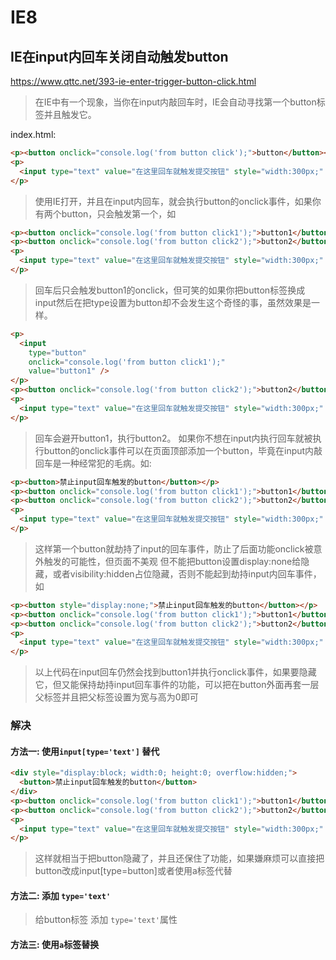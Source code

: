 # IE8

## IE在input内回车关闭自动触发button

<https://www.qttc.net/393-ie-enter-trigger-button-click.html>

> 在IE中有一个现象，当你在input内敲回车时，IE会自动寻找第一个button标签并且触发它。

index.html:

```html
<p><button onclick="console.log('from button click');">button</button></p>
<p>
  <input type="text" value="在这里回车就触发提交按钮" style="width:300px;" />
</p>
```

> 使用IE打开，并且在input内回车，就会执行button的onclick事件，如果你有两个button，只会触发第一个，如

```html
<p><button onclick="console.log('from button click1');">button1</button></p>
<p><button onclick="console.log('from button click2');">button2</button></p>
<p>
  <input type="text" value="在这里回车就触发提交按钮" style="width:300px;" />
</p>
```

> 回车后只会触发button1的onclick，但可笑的如果你把button标签换成input然后在把type设置为button却不会发生这个奇怪的事，虽然效果是一样。

```html
<p>
  <input
    type="button"
    onclick="console.log('from button click1');"
    value="button1" />
</p>
<p><button onclick="console.log('from button click2');">button2</button></p>
<p>
  <input type="text" value="在这里回车就触发提交按钮" style="width:300px;" />
</p>
```

> 回车会避开button1，执行button2。
> 如果你不想在input内执行回车就被执行button的onclick事件可以在页面顶部添加一个button，毕竟在input内敲回车是一种经常犯的毛病。如:

```html
<p><button>禁止input回车触发的button</button></p>
<p><button onclick="console.log('from button click1');">button1</button></p>
<p><button onclick="console.log('from button click2');">button2</button></p>
<p>
  <input type="text" value="在这里回车就触发提交按钮" style="width:300px;" />
</p>
```

> 这样第一个button就劫持了input的回车事件，防止了后面功能onclick被意外触发的可能性，但页面不美观
> 但不能把button设置display:none给隐藏，或者visibility:hidden占位隐藏，否则不能起到劫持input内回车事件，如

```html
<p><button style="display:none;">禁止input回车触发的button</button></p>
<p><button onclick="console.log('from button click1');">button1</button></p>
<p><button onclick="console.log('from button click2');">button2</button></p>
<p>
  <input type="text" value="在这里回车就触发提交按钮" style="width:300px;" />
</p>
```

> 以上代码在input回车仍然会找到button1并执行onclick事件，如果要隐藏它，但又能保持劫持input回车事件的功能，可以把在button外面再套一层父标签并且把父标签设置为宽与高为0即可

### 解决

#### 方法一: 使用`input[type='text']` 替代

```html
<div style="display:block; width:0; height:0; overflow:hidden;">
  <button>禁止input回车触发的button</button>
</div>
<p><button onclick="console.log('from button click1');">button1</button></p>
<p><button onclick="console.log('from button click2');">button2</button></p>
<p>
  <input type="text" value="在这里回车就触发提交按钮" style="width:300px;" />
</p>
```

> 这样就相当于把button隐藏了，并且还保住了功能，如果嫌麻烦可以直接把button改成input[type=button]或者使用a标签代替

#### 方法二: 添加 `type='text'`

> 给button标签 添加 `type='text'`属性

#### 方法三: 使用`a`标签替换
